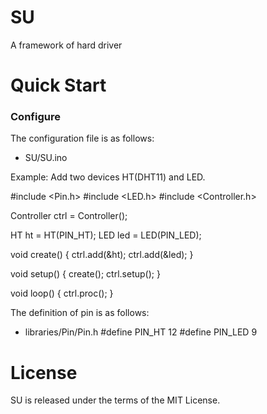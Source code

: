 # SU
A framework of hard driver

# Quick Start
### Configure
The configuration file is as follows:
* SU/SU.ino

Example:
Add two devices HT(DHT11) and LED.

#include <Pin.h>
#include <LED.h>
#include <Controller.h>

Controller ctrl = Controller();

HT ht = HT(PIN_HT);
LED led = LED(PIN_LED);

void create() {
  ctrl.add(&ht);
  ctrl.add(&led);
}

void setup() {
  create();
  ctrl.setup();
}

void loop() {
  ctrl.proc();
}


The definition of pin is as follows:
* libraries/Pin/Pin.h
#define PIN_HT			12
#define PIN_LED			9

# License
SU is released under the terms of the MIT License.
